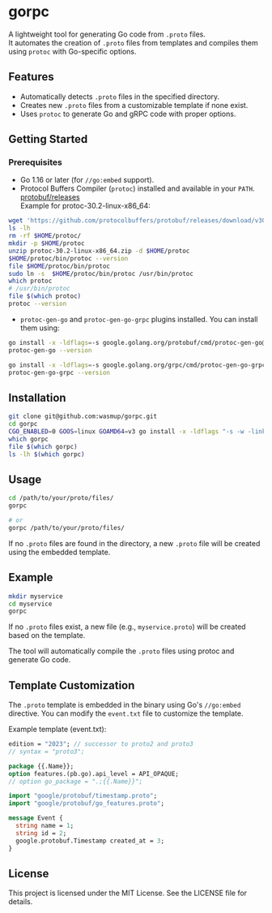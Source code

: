 # gorpc
A lightweight tool for generating Go code from `.proto` files.  
It automates the creation of `.proto` files from templates and compiles them using `protoc` with Go-specific options.

## Features

- Automatically detects `.proto` files in the specified directory.
- Creates new `.proto` files from a customizable template if none exist.
- Uses `protoc` to generate Go and gRPC code with proper options.

## Getting Started

### Prerequisites

- Go 1.16 or later (for `//go:embed` support).
- Protocol Buffers Compiler (`protoc`) installed and available in your `PATH`.  
[protobuf/releases](https://github.com/protocolbuffers/protobuf/releases/)  
Example for protoc-30.2-linux-x86_64:
```sh
wget 'https://github.com/protocolbuffers/protobuf/releases/download/v30.2/protoc-30.2-linux-x86_64.zip'
ls -lh
rm -rf $HOME/protoc/
mkdir -p $HOME/protoc
unzip protoc-30.2-linux-x86_64.zip -d $HOME/protoc
$HOME/protoc/bin/protoc --version
file $HOME/protoc/bin/protoc
sudo ln -s  $HOME/protoc/bin/protoc /usr/bin/protoc
which protoc
# /usr/bin/protoc
file $(which protoc)
protoc --version
```

- `protoc-gen-go` and `protoc-gen-go-grpc` plugins installed. You can install them using:
```sh
go install -x -ldflags=-s google.golang.org/protobuf/cmd/protoc-gen-go@latest
protoc-gen-go --version

go install -x -ldflags=-s google.golang.org/grpc/cmd/protoc-gen-go-grpc@latest
protoc-gen-go-grpc --version
```

## Installation
```sh
git clone git@github.com:wasmup/gorpc.git
cd gorpc
CGO_ENABLED=0 GOOS=linux GOAMD64=v3 go install -x -ldflags "-s -w -linkmode internal" -trimpath=true 
which gorpc
file $(which gorpc)
ls -lh $(which gorpc)
```

## Usage

```sh
cd /path/to/your/proto/files/
gorpc

# or
gorpc /path/to/your/proto/files/
```

If no `.proto` files are found in the directory, a new `.proto` file will be created using the embedded template.

## Example
```sh
mkdir myservice
cd myservice
gorpc
```

If no `.proto` files exist, a new file (e.g., `myservice.proto`) will be created based on the template.

The tool will automatically compile the `.proto` files using protoc and generate Go code.

## Template Customization
The `.proto` template is embedded in the binary using Go's `//go:embed` directive. You can modify the `event.txt` file to customize the template.

Example template (event.txt):
```proto
edition = "2023"; // successor to proto2 and proto3
// syntax = "proto3";

package {{.Name}};
option features.(pb.go).api_level = API_OPAQUE;
// option go_package = ".;{{.Name}}";

import "google/protobuf/timestamp.proto";
import "google/protobuf/go_features.proto";

message Event {
  string name = 1;
  string id = 2;
  google.protobuf.Timestamp created_at = 3;
}
```

## License
This project is licensed under the MIT License. See the LICENSE file for details.
